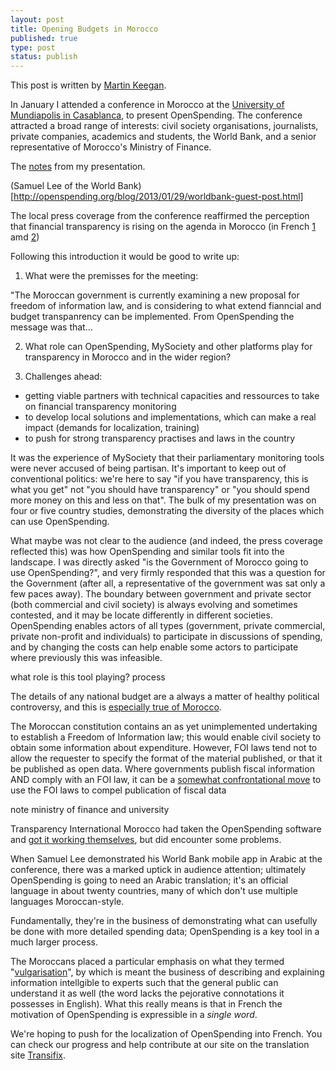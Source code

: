```yaml
---
layout: post
title: Opening Budgets in Morocco
published: true
type: post
status: publish
---
```

This post is written by [Martin Keegan](https://twitter.com/mk270). 

In January I attended a conference in Morocco at the
[University of Mundiapolis in Casablanca](http://mundiapolis.ma/), to present OpenSpending. The
conference attracted a broad range of interests: civil society
organisations, journalists, private companies, academics and students,
the World Bank, and a senior representative of Morocco's Ministry of
Finance.

The [notes](http://mk.ucant.org/media/openspending-francais/) from my presentation.

(Samuel Lee of the World Bank)[http://openspending.org/blog/2013/01/29/worldbank-guest-post.html]

The local press coverage from the conference reaffirmed the perception
that financial transparency is rising on the agenda in Morocco (in
French
[1](http://www.lnt.ma/economie/la-transparence-budgetaire-au-centre-dune-rencontre-debat-63825.html)
amd
[2](http://www.leconomiste.com/article/902383-la-transparence-budg-taire-fait-d-bat))

Following this introduction it would be good to write up:
1) What were the premisses for the meeting:

"The Moroccan government is currently examining a new proposal for
freedom of information law, and is considering to what extend
fianncial and budget transpanrency can be implemented. From
OpenSpending the message was that...

2) What role can OpenSpending, MySociety and other platforms play for transparency in Morocco and in the wider region?  

3) Challenges ahead:
- getting viable partners with technical capacities and ressources to take on financial transparency monitoring
- to develop local solutions and implementations, which can make a real impact (demands for localization, training)
- to push for strong transparency practises and laws in the country

It was the experience of MySociety that their parliamentary monitoring
tools were never accused of being partisan. It's important to keep
out of conventional politics: we're here to say "if you have transparency,
this is what you get" not "you should have transparency" or "you should spend
more money on this and less on that". The bulk of my presentation was on
four or five country studies, demonstrating the diversity of the places
which can use OpenSpending.

What maybe was not clear to the audience (and indeed, the press
coverage reflected this) was how OpenSpending and similar tools fit
into the landscape.  I was directly asked "is the Government of
Morocco going to use OpenSpending?", and very firmly responded that
this was a question for the Government (after all, a representative of
the government was sat only a few paces away).  The boundary between
government and private sector (both commercial and civil society) is
always evolving and sometimes contested, and it may be locate differently
in different societies. OpenSpending enables actors of all types (government,
private commercial, private non-profit and individuals) to participate
in discussions of spending, and by changing the costs can help enable
some actors to participate where previously this was infeasible.



what role is this tool playing? process



The details of any national budget are a always a matter of healthy
political controversy, and this is [especially true of
Morocco](http://www.reuters.com/article/2012/11/18/us-morocco-protest-idUSBRE8AH0LX20121118). 

The Moroccan constitution contains an as yet unimplemented undertaking
to establish a Freedom of Information law; this would enable civil society
to obtain some information about expenditure. However, FOI laws tend not
to allow the requester to specify the format of the material published,
or that it be published as open data. Where governments publish fiscal
information AND comply with an FOI law, it can be a [somewhat confrontational
move](http://constitution-unit.com/2011/05/24/we-can-work-it-out-eric-pickles-vs-nottingham-city-council/) to use the FOI laws to compel publication of fiscal data

note ministry of finance and university



Transparency International Morocco had taken the OpenSpending software
and [got it working themselves](http://floussna.ma/), but did
encounter some problems.

When Samuel Lee demonstrated his World Bank mobile app in Arabic at
the conference, there was a marked uptick in audience attention;
ultimately OpenSpending is going to need an Arabic translation; it's
an official language in about twenty countries, many of which don't
use multiple languages Moroccan-style.


Fundamentally, they're in the business of demonstrating what can usefully
be done with more detailed spending data; OpenSpending is a key tool
in a much larger process.

The Moroccans placed a particular emphasis on what they termed
"[vulgarisation](http://fr.wikipedia.org/wiki/Vulgarisation)", by which
is meant the business of describing and explaining information intellgible
to experts such that the general public can understand it as well (the word
lacks the pejorative connotations it possesses in English). What this really
means is that in French the motivation of OpenSpending is expressible in
a *single word*.

We're hoping to push for the localization of OpenSpending into
French. You can check our progress and help contribute at our site on
the translation site
[Transifix](https://www.transifex.com/projects/p/openspending/language/fr/).

